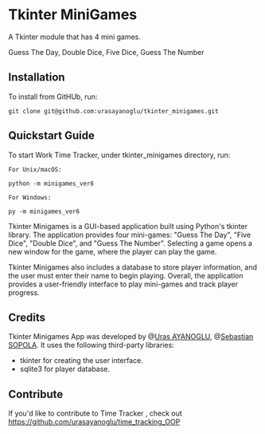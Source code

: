Tkinter MiniGames 
=================

A Tkinter module that has 4 mini games.

Guess The Day, Double Dice, Five Dice, Guess The Number

Installation
------------

To install from GitHUb, run:

    git clone git@github.com:urasayanoglu/tkinter_minigames.git


Quickstart Guide
----------------

To start Work Time Tracker, under tkinter_minigames directory, run:
    
    For Unix/macOS:    

    python -m minigames_ver6

    For Windows:

    py -m minigames_ver6


Tkinter Minigames is a GUI-based application built using Python's tkinter library. The application provides four mini-games: "Guess The Day", "Five Dice", "Double Dice", and "Guess The Number". Selecting a game opens a new window for the game, where the player can play the game.

Tkinter Minigames also includes a database to store player information, and the user must enter their name to begin playing. Overall, the application provides a user-friendly interface to play mini-games and track player progress.


Credits
-------

Tkinter Minigames App was developed by @[Uras AYANOGLU](https://github.com/urasayanoglu), @[Sebastian SOPOLA](https://github.com/2022IsHere). It uses the following third-party libraries:

* tkinter for creating the user interface.
* sqlite3 for player database.


Contribute
----------

If you'd like to contribute to Time Tracker , check out https://github.com/urasayanoglu/time_tracking_OOP
